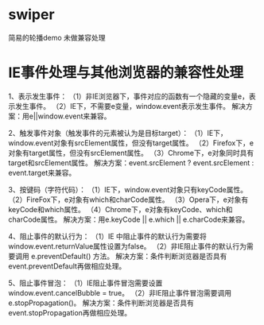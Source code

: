 # swiper
简易的轮播demo
未做兼容处理
# IE事件处理与其他浏览器的兼容性处理
1、表示发生事件：
（1）非IE浏览器下，事件对应的函数有一个隐藏的变量e，表示发生事件。
（2）IE下，不需要e变量，window.event表示发生事件。
解决方案：用e||window.event来兼容。

2、触发事件对象（触发事件的元素被认为是目标target）：
（1）IE下，window.event对象有srcElement属性，但没有target属性。
（2）Firefox下，e对象有target属性，但没有srcElement属性。
（3）Chrome下，e对象同时具有target和srcElement属性。
解决方案：event.srcElement ? event.srcElement : event.target来兼容。

3、按键码（字符代码）：
（1）IE下，window.event对象只有keyCode属性。
（2）FireFox下，e对象有which和charCode属性。
（3）Opera下，e对象有keyCode和which属性。
（4）Chrome下，e对象有keyCode、which和charCode属性。
解决方案：用e.keyCode || e.which || e.charCode来兼容。

4、阻止事件的默认行为：
（1）IE 中阻止事件的默认行为需要将window.event.returnValue属性设置为false。
（2）非IE阻止事件的默认行为需要调用 e.preventDefault() 方法。
解决方案：条件判断浏览器是否具有event.preventDefault再做相应处理。

5、阻止事件冒泡：
（1）IE阻止事件冒泡需要设置window.event.cancelBubble = true。
（2）非IE阻止事件冒泡需要调用e.stopPropagation()。
解决方案：条件判断浏览器是否具有event.stopPropagation再做相应处理。